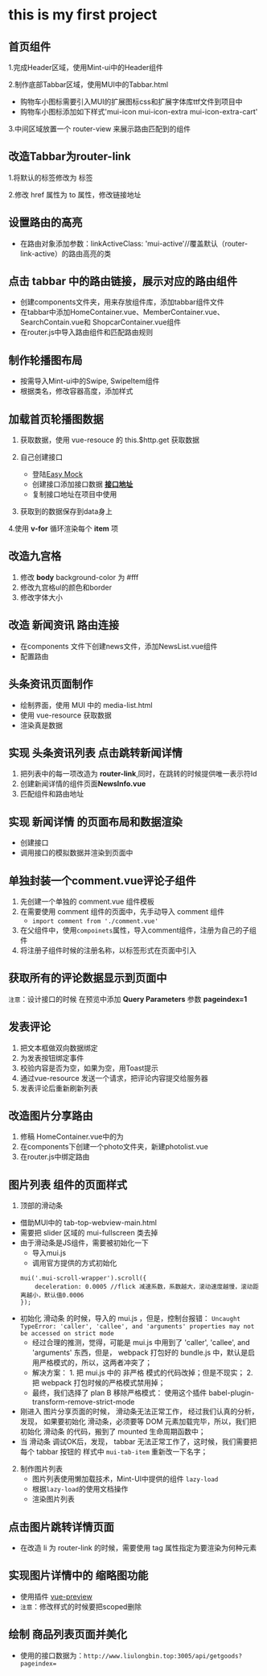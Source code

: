 # this is my first project

## 首页组件
1.完成Header区域，使用Mint-ui中的Header组件

2.制作底部Tabbar区域，使用MUI中的Tabbar.html

 + 购物车小图标需要引入MUI的扩展图标css和扩展字体库ttf文件到项目中
 + 购物车小图标添加如下样式'mui-icon mui-icon-extra mui-icon-extra-cart'
 
3.中间区域放置一个 router-view 来展示路由匹配到的组件
 
## 改造Tabbar为router-link

1.将默认的<a></a>标签修改为 <router-link></router-link>标签

2.修改 href 属性为 to 属性，修改链接地址

## 设置路由的高亮

 + 在路由对象添加参数：linkActiveClass: 'mui-active'//覆盖默认（router-link-active）的路由高亮的类

## 点击 tabbar 中的路由链接，展示对应的路由组件

 + 创建components文件夹，用来存放组件库，添加tabbar组件文件
 + 在tabbar中添加HomeContainer.vue、MemberContainer.vue、SearchContain.vue和
 ShopcarContainer.vue组件
 + 在router.js中导入路由组件和匹配路由规则
 
## 制作轮播图布局
 + 按需导入Mint-ui中的Swipe, SwipeItem组件
 + 根据类名，修改容器高度，添加样式
 
## 加载首页轮播图数据

 1. 获取数据，使用 vue-resouce 的 this.$http.get 获取数据
 
 2. 自己创建接口
    + 登陆[Easy Mock](https://www.easy-mock.com/)
    + 创建接口添加接口数据 [**接口地址**](https://www.easy-mock.com/mock/5c8d279a36743d2c6db8e906/Follish-vue/list)
    + 复制接口地址在项目中使用
 
 3. 获取到的数据保存到data身上
 
 4.使用 **v-for** 循环渲染每个 **item** 项
 
## 改造九宫格
 1. 修改 **body** background-color 为 #fff
 2. 修改九宫格ul的颜色和border
 3. 修改字体大小
 
## 改造 **新闻资讯** 路由连接
 + 在components 文件下创建news文件，添加NewsList.vue组件
 + 配置路由
 
## 头条资讯页面制作
 + 绘制界面，使用 MUI 中的 media-list.html
 + 使用 vue-resource 获取数据
 + 渲染真是数据
 
## 实现 **头条资讯列表** 点击跳转新闻详情

 1. 把列表中的每一项改造为 **router-link**,同时，在跳转的时候提供唯一表示符Id
 2. 创建新闻详情的组件页面**NewsInfo.vue**
 3. 匹配组件和路由地址
 
## 实现 新闻详情 的页面布局和数据渲染
 + 创建接口
 + 调用接口的模拟数据并渲染到页面中

## 单独封装一个**comment.vue**评论子组件
 1. 先创建一个单独的 comment.vue 组件模板
 2. 在需要使用 comment 组件的页面中，先手动导入 comment 组件
    + `import comment from './comment.vue'`
 3. 在父组件中，使用`compoinets`属性，导入comment组件，注册为自己的子组件
 4. 将注册子组件时候的注册名称，以标签形式在页面中引入
 
## 获取所有的评论数据显示到页面中
 `注意`：设计接口的时候 在预览中添加 **Query Parameters** 参数 **pageindex=1**
 
## 发表评论
 1. 把文本框做双向数据绑定
 2. 为发表按钮绑定事件
 3. 校验内容是否为空，如果为空，用Toast提示
 4. 通过vue-resource 发送一个请求，把评论内容提交给服务器
 5. 发表评论后重新刷新列表
 
## 改造图片分享路由
 1. 修稿 HomeContainer.vue中的<a></a>为 <router-link></router-link>
 2. 在components下创建一个photo文件夹，新建photolist.vue
 3. 在router.js中绑定路由
 
## 图片列表 组件的页面样式
 1. 顶部的滑动条
  + 借助MUI中的 tab-top-webview-main.html
  + 需要把 slider 区域的 mui-fullscreen 类去掉
  + 由于滑动条是JS组件，需要被初始化一下
    + 导入mui.js
    + 调用官方提供的方式初始化
    ```
    mui('.mui-scroll-wrapper').scroll({
    	deceleration: 0.0005 //flick 减速系数，系数越大，滚动速度越慢，滚动距离越小，默认值0.0006
    });
    ```
   + 初始化 滑动条 的时候，导入的 mui.js ，但是，控制台报错： `Uncaught TypeError: 'caller', 'callee', and 'arguments' properties may not be accessed on strict mode`
     + 经过合理的推测，觉得，可能是 mui.js 中用到了 'caller', 'callee', and 'arguments' 东西，但是， webpack 打包好的 bundle.js 中，默认是启用严格模式的，所以，这两者冲突了；
      + 解决方案： 1. 把 mui.js 中的 非严格 模式的代码改掉；但是不现实； 2. 把 webpack 打包时候的严格模式禁用掉；
      + 最终，我们选择了 plan B  移除严格模式： 使用这个插件 babel-plugin-transform-remove-strict-mode
   + 刚进入 图片分享页面的时候， 滑动条无法正常工作， 经过我们认真的分析，发现， 如果要初始化 滑动条，必须要等 DOM 元素加载完毕，所以，我们把 初始化 滑动条 的代码，搬到了 mounted 生命周期函数中；
   + 当 滑动条 调试OK后，发现， tabbar 无法正常工作了，这时候，我们需要把 每个 tabbar 按钮的 样式中  `mui-tab-item` 重新改一下名字；
 2. 制作图片列表
    + 图片列表使用懒加载技术，Mint-UI中提供的组件 `lazy-load`
    + 根据`lazy-load`的使用文档操作
    + 渲染图片列表
    
## 点击图片跳转详情页面
   - 在改造 li 为 router-link 的时候，需要使用 tag 属性指定为要渲染为何种元素

## 实现图片详情中的 缩略图功能
 + 使用插件 [vue-preview](https://github.com/LS1231/vue-preview)
 + `注意`：修改样式的时候要把scoped删除
 
## 绘制 商品列表页面并美化
 + 使用的接口数据为：`http://www.liulongbin.top:3005/api/getgoods?pageindex=`
 
